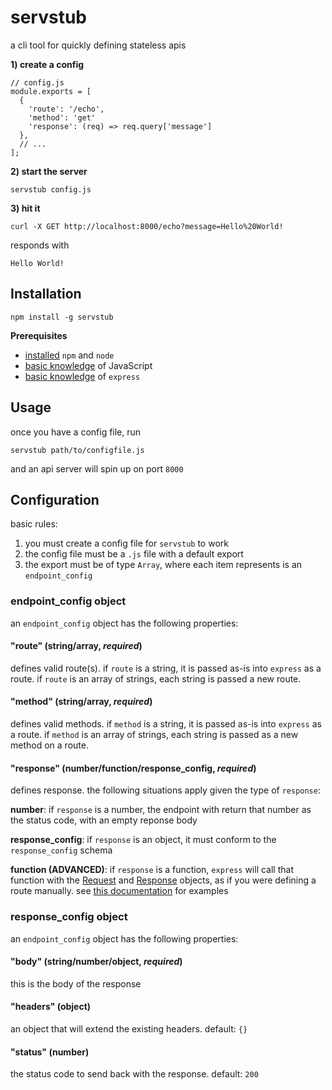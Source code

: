 # servstub
a cli tool for quickly defining stateless apis

**1) create a config**
```
// config.js
module.exports = [
  {
    'route': '/echo',
    'method': 'get'
    'response': (req) => req.query['message']
  },
  // ...
];
```

**2) start the server**

`servstub config.js`

**3) hit it**

`curl -X GET http://localhost:8000/echo?message=Hello%20World!`

responds with
```
Hello World!
```

## Installation
`npm install -g servstub`

**Prerequisites**
- [installed](https://nodejs.org/en/download/) `npm` and `node`
- [basic knowledge](https://developer.mozilla.org/en-US/docs/Web/JavaScript/Guide) of JavaScript
- [basic knowledge](https://expressjs.com/en/4x/api.html) of `express`

## Usage
once you have a config file, run

`servstub path/to/configfile.js`

and an api server will spin up on port `8000`

## Configuration
basic rules:
1) you must create a config file for `servstub` to work
2) the config file must be a `.js` file with a default export
3) the export must be of type `Array`, where each item represents is an `endpoint_config`

### endpoint_config object
an `endpoint_config` object has the following properties:
#### "route" (string/array, _required_)
defines valid route(s). if `route` is a string, it is passed as-is into `express` as a route. if `route` is an array of strings, each string is passed a new route.
#### "method" (string/array, _required_)
defines valid methods. if `method` is a string, it is passed as-is into `express` as a route. if `method` is an array of strings, each string is passed as a new method on a route.
#### "response" (number/function/response_config, _required_)
defines response. the following situations apply given the type of `response`:

**number**: if `response` is a number, the endpoint with return that number as the status code, with an empty reponse body

**response_config**: if `response` is an object, it must conform to the `response_config` schema

**function (ADVANCED)**: if `response` is a function, `express` will call that function with the [Request](https://expressjs.com/en/4x/api.html#req) and [Response](https://expressjs.com/en/4x/api.html#res) objects, as if you were defining a route manually. see [this documentation](https://expressjs.com/en/4x/api.html#req.route) for examples

### response_config object
an `endpoint_config` object has the following properties:
#### "body" (string/number/object, _required_)
this is the body of the response
#### "headers" (object)
an object that will extend the existing headers. default: `{}`
#### "status" (number)
the status code to send back with the response. default: `200`
